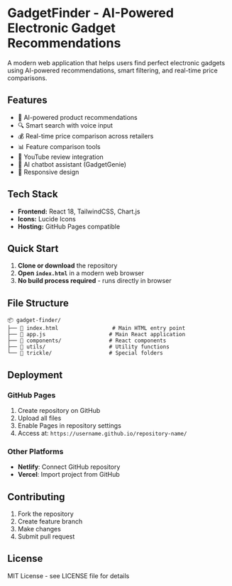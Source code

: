 # GadgetFinder - AI-Powered Electronic Gadget Recommendations

A modern web application that helps users find perfect electronic gadgets using AI-powered recommendations, smart filtering, and real-time price comparisons.

## Features

- 🤖 AI-powered product recommendations
- 🔍 Smart search with voice input
- 💰 Real-time price comparison across retailers
- 📊 Feature comparison tools
- 🎥 YouTube review integration
- 💬 AI chatbot assistant (GadgetGenie)
- 📱 Responsive design

## Tech Stack

- **Frontend:** React 18, TailwindCSS, Chart.js
- **Icons:** Lucide Icons
- **Hosting:** GitHub Pages compatible

## Quick Start

1. **Clone or download** the repository
2. **Open `index.html`** in a modern web browser
3. **No build process required** - runs directly in browser

## File Structure

```
📦 gadget-finder/
├── 📄 index.html                 # Main HTML entry point
├── 📄 app.js                    # Main React application
├── 📁 components/               # React components
├── 📁 utils/                    # Utility functions
└── 📁 trickle/                  # Special folders
```

## Deployment

### GitHub Pages
1. Create repository on GitHub
2. Upload all files
3. Enable Pages in repository settings
4. Access at: `https://username.github.io/repository-name/`

### Other Platforms
- **Netlify**: Connect GitHub repository
- **Vercel**: Import project from GitHub

## Contributing

1. Fork the repository
2. Create feature branch
3. Make changes
4. Submit pull request

## License

MIT License - see LICENSE file for details
